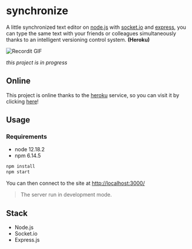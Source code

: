 # synchronize

A little synchronized text editor on [node.js](https://nodejs.org/) with [socket.io](https://socket.io/) and [express](https://expressjs.com/), you can type the same text with your friends or colleagues simultaneously thanks to an intelligent versioning control system. __(Heroku)__

![Recordit GIF](https://i.ibb.co/jbqq88S/ezgif-com-gif-maker.gif)

*this project is in progress*

## Online

This project is online thanks to the [heroku](https://dashboard.heroku.com/) service, so you can visit it by clicking [here](https://limitless-dawn-53146.herokuapp.com/)!

## Usage

### Requirements

- node  12.18.2
- npm   6.14.5

``` bash
npm install
npm start
```
You can then connect to the site at [http://localhost:3000/](http://localhost:3000/)

> The server run in development mode.

## Stack

- Node.js
- Socket.io
- Express.js

